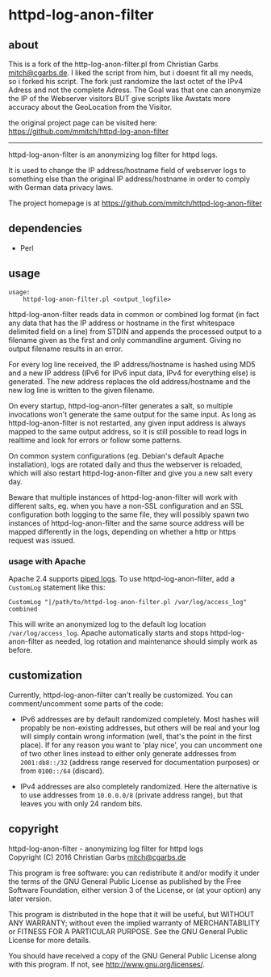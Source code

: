 httpd-log-anon-filter
=====================

about
-----

This is a fork of the http-log-anon-filter.pl from Christian Garbs <mitch@cgarbs.de>. I liked the script from
him, but i doesnt fit all my needs, so i forked his script. The fork just randomize the last octet of the IPv4
Adress and not the complete Adress. The Goal was that one can anonymize the IP of the Webserver visitors BUT give scripts like Awstats more accuracy about the GeoLocation from the Visitor.

the original project page can be visited here: https://github.com/mmitch/httpd-log-anon-filter 

-----
httpd-log-anon-filter is an anonymizing log filter for httpd logs.

It is used to change the IP address/hostname field of webserver logs
to something else than the original IP address/hostname in order to
comply with German data privacy laws.

The project homepage is at https://github.com/mmitch/httpd-log-anon-filter


dependencies
------------

- Perl


usage
-----

    usage:
        httpd-log-anon-filter.pl <output_logfile>

httpd-log-anon-filter reads data in common or combined log format (in
fact any data that has the IP address or hostname in the first
whitespace delimited field on a line) from STDIN and appends the
processed output to a filename given as the first and only commandline
argument.  Giving no output filename results in an error.

For every log line received, the IP address/hostname is hashed using
MD5 and a new IP address (IPv6 for IPv6 input data, IPv4 for
everything else) is generated.  The new address replaces the old
address/hostname and the new log line is written to the given
filename.

On every startup, httpd-log-anon-filter generates a salt, so multiple
invocations won't generate the same output for the same input.  As
long as httpd-log-anon-filter is not restarted, any given input
address is always mapped to the same output address, so it is still
possible to read logs in realtime and look for errors or follow some
patterns.

On common system configurations (eg. Debian's default Apache
installation), logs are rotated daily and thus the webserver is
reloaded, which will also restart httpd-log-anon-filter and give you
a new salt every day.

Beware that multiple instances of httpd-log-anon-filter will work with
different salts, eg. when you have a non-SSL configuration and an SSL
configuration both logging to the same file, they will possibly spawn
two instances of httpd-log-anon-filter and the same source address
will be mapped differently in the logs, depending on whether a http
or https request was issued.


### usage with Apache ###

Apache 2.4 supports
[piped logs](https://httpd.apache.org/docs/2.4/logs.html#piped).
To use httpd-log-anon-filter, add a ``CustomLog`` statement like this:

```
CustomLog "|/path/to/httpd-log-anon-filter.pl /var/log/access_log" combined
```

This will write an anonymized log to the default log location
``/var/log/access_log``.  Apache automatically starts and stops
httpd-log-anon-filter as needed, log rotation and maintenance should
simply work as before.


customization
-------------

Currently, httpd-log-anon-filter can't really be customized.  You can
comment/uncomment some parts of the code:

 * IPv6 addresses are by default randomized completely.  Most hashes
   will propably be non-existing addresses, but others will be real
   and your log will simply contain wrong information (well, that's
   the point in the first place).  If for any reason you want to 'play
   nice', you can uncomment one of two other lines instead to either
   only generate addresses from ``2001:db8::/32`` (address range
   reserved for documentation purposes) or from ``0100::/64`` (discard).

 * IPv4 addresses are also completely randomized.  Here the
   alternative is to use addresses from ``10.0.0.0/8`` (private
   address range), but that leaves you with only 24 random bits.


copyright
---------

httpd-log-anon-filter - anonymizing log filter for httpd logs  
Copyright (C) 2016  Christian Garbs <mitch@cgarbs.de>

This program is free software: you can redistribute it and/or modify
it under the terms of the GNU General Public License as published by
the Free Software Foundation, either version 3 of the License, or
(at your option) any later version.

This program is distributed in the hope that it will be useful,
but WITHOUT ANY WARRANTY; without even the implied warranty of
MERCHANTABILITY or FITNESS FOR A PARTICULAR PURPOSE.  See the
GNU General Public License for more details.

You should have received a copy of the GNU General Public License
along with this program.  If not, see <http://www.gnu.org/licenses/>.
